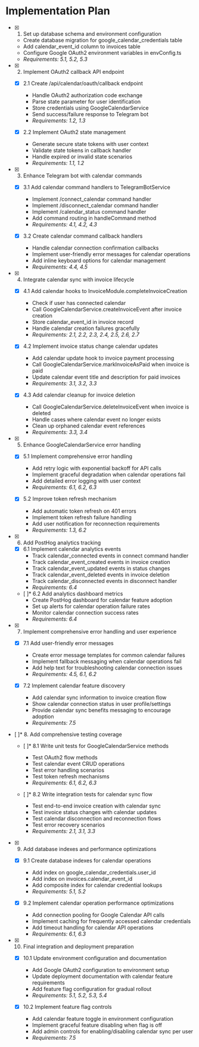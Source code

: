 # Implementation Plan

- [x] 1. Set up database schema and environment configuration
  - Create database migration for google_calendar_credentials table
  - Add calendar_event_id column to invoices table
  - Configure Google OAuth2 environment variables in envConfig.ts
  - _Requirements: 5.1, 5.2, 5.3_

- [x] 2. Implement OAuth2 callback API endpoint
  - [x] 2.1 Create /api/calendar/oauth/callback endpoint
    - Handle OAuth2 authorization code exchange
    - Parse state parameter for user identification
    - Store credentials using GoogleCalendarService
    - Send success/failure response to Telegram bot
    - _Requirements: 1.2, 1.3_

  - [x] 2.2 Implement OAuth2 state management
    - Generate secure state tokens with user context
    - Validate state tokens in callback handler
    - Handle expired or invalid state scenarios
    - _Requirements: 1.1, 1.2_

- [x] 3. Enhance Telegram bot with calendar commands
  - [x] 3.1 Add calendar command handlers to TelegramBotService
    - Implement /connect_calendar command handler
    - Implement /disconnect_calendar command handler
    - Implement /calendar_status command handler
    - Add command routing in handleCommand method
    - _Requirements: 4.1, 4.2, 4.3_

  - [x] 3.2 Create calendar command callback handlers
    - Handle calendar connection confirmation callbacks
    - Implement user-friendly error messages for calendar operations
    - Add inline keyboard options for calendar management
    - _Requirements: 4.4, 4.5_

- [x] 4. Integrate calendar sync with invoice lifecycle
  - [x] 4.1 Add calendar hooks to InvoiceModule.completeInvoiceCreation
    - Check if user has connected calendar
    - Call GoogleCalendarService.createInvoiceEvent after invoice creation
    - Store calendar_event_id in invoice record
    - Handle calendar creation failures gracefully
    - _Requirements: 2.1, 2.2, 2.3, 2.4, 2.5, 2.6, 2.7_

  - [x] 4.2 Implement invoice status change calendar updates
    - Add calendar update hook to invoice payment processing
    - Call GoogleCalendarService.markInvoiceAsPaid when invoice is paid
    - Update calendar event title and description for paid invoices
    - _Requirements: 3.1, 3.2, 3.3_

  - [x] 4.3 Add calendar cleanup for invoice deletion
    - Call GoogleCalendarService.deleteInvoiceEvent when invoice is deleted
    - Handle cases where calendar event no longer exists
    - Clean up orphaned calendar event references
    - _Requirements: 3.3, 3.4_

- [x] 5. Enhance GoogleCalendarService error handling
  - [x] 5.1 Implement comprehensive error handling
    - Add retry logic with exponential backoff for API calls
    - Implement graceful degradation when calendar operations fail
    - Add detailed error logging with user context
    - _Requirements: 6.1, 6.2, 6.3_

  - [x] 5.2 Improve token refresh mechanism
    - Add automatic token refresh on 401 errors
    - Implement token refresh failure handling
    - Add user notification for reconnection requirements
    - _Requirements: 1.3, 6.2_

- [x] 6. Add PostHog analytics tracking
  - [x] 6.1 Implement calendar analytics events
    - Track calendar_connected events in connect command handler
    - Track calendar_event_created events in invoice creation
    - Track calendar_event_updated events in status changes
    - Track calendar_event_deleted events in invoice deletion
    - Track calendar_disconnected events in disconnect handler
    - _Requirements: 6.4_

  - [ ]* 6.2 Add analytics dashboard metrics
    - Create PostHog dashboard for calendar feature adoption
    - Set up alerts for calendar operation failure rates
    - Monitor calendar connection success rates
    - _Requirements: 6.4_

- [x] 7. Implement comprehensive error handling and user experience
  - [x] 7.1 Add user-friendly error messages
    - Create error message templates for common calendar failures
    - Implement fallback messaging when calendar operations fail
    - Add help text for troubleshooting calendar connection issues
    - _Requirements: 4.5, 6.1, 6.2_

  - [x] 7.2 Implement calendar feature discovery
    - Add calendar sync information to invoice creation flow
    - Show calendar connection status in user profile/settings
    - Provide calendar sync benefits messaging to encourage adoption
    - _Requirements: 7.5_

- [ ]* 8. Add comprehensive testing coverage
  - [ ]* 8.1 Write unit tests for GoogleCalendarService methods
    - Test OAuth2 flow methods
    - Test calendar event CRUD operations
    - Test error handling scenarios
    - Test token refresh mechanisms
    - _Requirements: 6.1, 6.2, 6.3_

  - [ ]* 8.2 Write integration tests for calendar sync flow
    - Test end-to-end invoice creation with calendar sync
    - Test invoice status changes with calendar updates
    - Test calendar disconnection and reconnection flows
    - Test error recovery scenarios
    - _Requirements: 2.1, 3.1, 3.3_

- [x] 9. Add database indexes and performance optimizations
  - [x] 9.1 Create database indexes for calendar operations
    - Add index on google_calendar_credentials.user_id
    - Add index on invoices.calendar_event_id
    - Add composite index for calendar credential lookups
    - _Requirements: 5.1, 5.2_

  - [x] 9.2 Implement calendar operation performance optimizations
    - Add connection pooling for Google Calendar API calls
    - Implement caching for frequently accessed calendar credentials
    - Add timeout handling for calendar API operations
    - _Requirements: 6.1, 6.3_

- [x] 10. Final integration and deployment preparation
  - [x] 10.1 Update environment configuration and documentation
    - Add Google OAuth2 configuration to environment setup
    - Update deployment documentation with calendar feature requirements
    - Add feature flag configuration for gradual rollout
    - _Requirements: 5.1, 5.2, 5.3, 5.4_

  - [x] 10.2 Implement feature flag controls
    - Add calendar feature toggle in environment configuration
    - Implement graceful feature disabling when flag is off
    - Add admin controls for enabling/disabling calendar sync per user
    - _Requirements: 7.5_